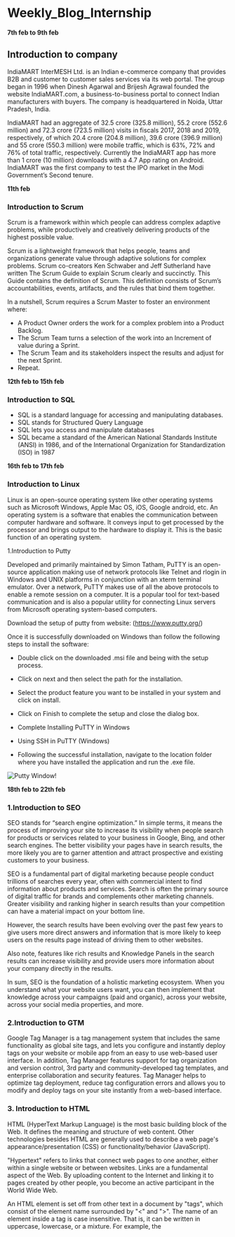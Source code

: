 # Weekly_Blog_Internship


**7th feb to 9th feb**

## Introduction to company

IndiaMART InterMESH Ltd. is an Indian e-commerce company that provides B2B
and customer to customer sales services via its web portal. The group began in 1996
when Dinesh Agarwal and Brijesh Agrawal founded the website IndiaMART.com, a
business-to-business portal to connect Indian manufacturers with buyers. The
company is headquartered in Noida, Uttar Pradesh, India.

IndiaMART had an aggregate of 32.5 crore (325.8 million), 55.2 crore (552.6 million)
and 72.3 crore (723.5 million) visits in fiscals 2017, 2018 and 2019, respectively, of
which 20.4 crore (204.8 million), 39.6 crore (396.9 million) and 55 crore (550.3
million) were mobile traffic, which is 63%, 72% and 76% of total traffic, respectively.
Currently the IndiaMART app has more than 1 crore (10 million) downloads with a
4.7 App rating on Android.
IndiaMART was the first company to test the IPO market in the Modi Government’s
Second tenure.

**11th feb**

### Introduction to Scrum

Scrum is a framework within which people can address complex adaptive problems, while productively and creatively delivering products of the highest possible value.

Scrum is a lightweight framework that helps people, teams and organizations generate value through adaptive solutions for complex problems. Scrum co-creators Ken Schwaber and Jeff Sutherland have written The Scrum Guide to explain Scrum clearly and succinctly.  This Guide contains the definition of Scrum. This definition consists of Scrum’s accountabilities, events, artifacts, and the rules that bind them together. 

In a nutshell, Scrum requires a Scrum Master to foster an environment where:
- A Product Owner orders the work for a complex problem into a Product Backlog.
- The Scrum Team turns a selection of the work into an Increment of value during a Sprint.
- The Scrum Team and its stakeholders inspect the results and adjust for the next Sprint.
- Repeat.

**12th feb to 15th feb**

### Introduction to SQL

- SQL is a standard language for accessing and manipulating databases.
- SQL stands for Structured Query Language
- SQL lets you access and manipulate databases
- SQL became a standard of the American National Standards Institute (ANSI) in 1986, and of the International Organization for Standardization (ISO) in 1987

**16th feb to 17th feb**

### Introduction to Linux

Linux is an open-source operating system like other operating systems such as Microsoft Windows, Apple Mac OS, iOS, Google android, etc. An operating system is a software that enables the communication between computer hardware and software. It conveys input to get processed by the processor and brings output to the hardware to display it. This is the basic function of an operating system.

 1.Introduction to Putty
 
Developed and primarily maintained by Simon Tatham, PuTTY is an open-source application making use of network protocols like Telnet and rlogin in Windows and UNIX platforms in conjunction with an xterm terminal emulator. Over a network, PuTTY makes use of all the above protocols to enable a remote session on a computer. It is a popular tool for text-based communication and is also a popular utility for connecting Linux servers from Microsoft operating system-based computers.

Download the setup of putty from website:
(https://www.putty.org/)

Once it is successfully downloaded on Windows than follow the following steps to install the software:

- Double click on the downloaded .msi file and being with the setup process.

- Click on next and then select the path for the installation.

- Select the product feature you want to be installed in your system and click on install.

- Click on Finish to complete the setup and close the dialog box.

- Complete Installing PuTTY in Windows

- Using SSH in PuTTY (Windows)

- Following the successful installation, navigate to the location folder where you have installed the application and run the .exe file.

![Putty Window!](https://www.puttygen.com/wp-content/uploads/2019/01/Putty-Configuration.png "Putty Window")
 
**18th feb to 22th feb**


### 1.Introduction to SEO

SEO stands for “search engine optimization.” In simple terms, it means the process of improving your site to increase its visibility when people search for products or services related to your business in Google, Bing, and other search engines. The better visibility your pages have in search results, the more likely you are to garner attention and attract prospective and existing customers to your business.

SEO is a fundamental part of digital marketing because people conduct trillions of searches every year, often with commercial intent to find information about products and services. Search is often the primary source of digital traffic for brands and complements other marketing channels. Greater visibility and ranking higher in search results than your competition can have a material impact on your bottom line.

However, the search results have been evolving over the past few years to give users more direct answers and information that is more likely to keep users on the results page instead of driving them to other websites.

Also note, features like rich results and Knowledge Panels in the search results can increase visibility and provide users more information about your company directly in the results.

In sum, SEO is the foundation of a holistic marketing ecosystem. When you understand what your website users want, you can then implement that knowledge across your campaigns (paid and organic), across your website, across your social media properties, and more.

### 2.Introduction to GTM

Google Tag Manager is a tag management system that includes the same functionality as global site tags, and lets you configure and instantly deploy tags on your website or mobile app from an easy to use web-based user interface. In addition, Tag Manager features support for tag organization and version control, 3rd party and community-developed tag templates, and enterprise collaboration and security features.
Tag Manager helps to optimize tag deployment, reduce tag configuration errors and allows you to modify and deploy tags on your site instantly from a web-based interface.


### 3. Introduction to HTML

HTML (HyperText Markup Language) is the most basic building block of the Web. It defines the meaning and structure of web content. Other technologies besides HTML are generally used to describe a web page's appearance/presentation (CSS) or functionality/behavior (JavaScript).

"Hypertext" refers to links that connect web pages to one another, either within a single website or between websites. Links are a fundamental aspect of the Web. By uploading content to the Internet and linking it to pages created by other people, you become an active participant in the World Wide Web.

An HTML element is set off from other text in a document by "tags", which consist of the element name surrounded by "<" and ">". The name of an element inside a tag is case insensitive. That is, it can be written in uppercase, lowercase, or a mixture. For example, the <title> tag can be written as <Title>, <TITLE>, or in any other way. However, the convention and recommended practice is to write tags in lowercase.

**23th feb to 24th feb**

### Introduction to Javascript

JavaScript, often abbreviated JS, is a programming language that is one of the core technologies of the World Wide Web, alongside HTML and CSS. Over 97% of websites use JavaScript on the client side for web page behavior, often incorporating third-party libraries.All major web browsers have a dedicated JavaScript engine to execute the code on users' devices.JavaScript is a high-level, often just-in-time compiled language that conforms to the ECMAScript standard. It has dynamic typing, prototype-based object-orientation, and first-class functions. It is multi-paradigm, supporting event-driven, functional, and imperative programming styles. It has application programming interfaces (APIs) for working with text, dates, regular expressions, standard data
structures, and the Document Object Model (DOM).

**25th feb to 28th feb**

### Introduction to React

React is a JavaScript library for building user interfaces.React is used to build single-page applications.React allows us to create reusable UI components.React is an open source, JavaScript library for developing user interface (UI) in web application. React is developed and released by Facebook. Facebook is continuously working on the React library and enhancing it by fixing bugs and introducing new features. This tutorial starts with the architecture of React, how-to guide to setup projects, creating components, JSX and then walks through advanced concepts like state management, form programming, routing and finally conclude with step by step working example.


**1st mar**

### Introduction to NodeJs
 
Node.js is a very powerful JavaScript-based platform built on Google Chrome's JavaScript V8 Engine. It is used to develop I/O intensive web applications like video streaming sites, single-page applications, and other web applications. Node.js is open source, completely free, and used by thousands of developers around the world.Node.js is a server-side platform built on Google Chrome's JavaScript Engine (V8 Engine). Node.js was developed by Ryan Dahl in 2009.Node.js is an open source, cross-platform runtime environment for developing server-side and networking applications. Node.js applications are written in JavaScript, and can be run within the Node.js runtime on OS X, Microsoft Windows, and Linux.Node.js also provides a rich library of various JavaScript modules which simplifies the development of web applications using Node.js to a great extent.
 
 **3rd mar to 11th mar**
 
 ### Technical Session 
 
In this week we learned about working of different departments in indiamart and different tech stack used in Indiamart.Following are the different technologies used in Indiamart:
 - PHP
 - Oracle,Postgres,Cassandra
 - DotNet
 - React
 - Kafka
 - NodeJs
 - SEO and Google Analytics
 - Power BI
 - Golang
 
 **14th mar**
 
 ## Inroduction to OpenProject
 
- Web – based project management tool
- Open Source project application
- Mostly used for lot of collaborative features such as project planning, timeline reports, task management and more.
- Helps to obtain a (visual) overview in operating complex projects.
 
 ![image](https://user-images.githubusercontent.com/43844898/170640364-36c62889-13de-4115-b43e-e48a468ceb48.png)
 
 
**15th mar**
 
 ## Introduction to Shinken
 
Shinken is an open source computer system and network monitoring software application compatible with Nagios. It watches hosts and services, gathers performance data and alerts users when error conditions occur and again when the conditions clear.

Shinken's architecture aims to offer easier load balancing and high availability. The administrator manages a single configuration, the system automatically "cuts" it into parts and dispatches it to worker nodes. 
 
Shinken is designed to run under all operating systems where Python runs. The development environment is under Linux, but also runs well on other Unix variants and Windows. The reactionner process (responsible for sending notifications) can also be run under the Android OS. It is free software, licensed under the terms of the Affero General Public License as published by the Free Software Foundation.
 
 ![image](https://user-images.githubusercontent.com/43844898/170641430-d48f7461-bbaa-437a-b5ae-6ad54807ae90.png)

 
 
**16th mar** 
 
 ## Introduction to Zabbix
 
Zabbix is an open-source software tool to monitor IT infrastructure such as networks, servers, virtual machines, and cloud services.Zabbix collects and displays basic metrics.
- Architecture of Zabbix
Zabbix is composed of the following components:

1.Zabbix server :
Provides Zabbix’s central monitoring functions.Executes monitoring. Stores monitoring configuration and monitoring data in databases.
2.Zabbix Web server :
Web interface for configuring and displaying Zabbix monitoring data
3.Zabbix proxy servers :
Servers are distributed in locations not transparent on the network. Carry out monitoring in place of the Zabbix server and exchange monitoring configuration and monitoring data with the Zabbix server.
4.Zabbix agent :
Agent that acts on the monitored target. Sends the target’s monitoring data to the Zabbix server.
 
 ![image](https://user-images.githubusercontent.com/43844898/170641624-e40d4fdc-67d1-40e5-888d-0dc608398d1d.png)
 
 # Learning SQL
 
 **17th mar to 18th mar**
 
1. What is Postgres?
 
PostgreSQL is an advanced, enterprise-class, and open-source relational database system. PostgreSQL supports both SQL (relational) and JSON (non-relational) querying.
PostgreSQL is a highly stable database backed by more than 20 years of development by the open-source community.
PostgreSQL is used as a primary database for many web applications as well as mobile and analytics applications.
 
2.PostgreSQL feature highlights: 
 
PostgreSQL has many advanced features that other enterprise-class database management systems offer, such as:

- User-defined types
- Table inheritance
- Sophisticated locking mechanism
- Foreign key referential integrity
- Views, rules, subquery
- Nested transactions (savepoints)
- Multi-version concurrency control (MVCC)
- Asynchronous replication
 
The recent versions of PostgreSQL support the following features:
- Native Microsoft Windows Server version
- Tablespaces
- Point-in-time recovery 
 
 3.Install PostgreSQL on Windows:
 
- Download PostgreSQL installer for Windows
- Install PostgreSQL
- Verify the installation
- For more reference visit the below website given:
 (https://www.postgresqltutorial.com/postgresql-getting-started/install-postgresql/)
- Connect To a PostgreSQL Database Server
- Connect to PostgreSQL database server using pgAdmin
 
The following illustrates how to connect to a database using pgAdmin GUI application:

- First, launch the pgAdmin application.
- Second, right-click the Servers node and select Create > Server… menu to create a server.
- Third, enter the server name e.g., PostgreSQL and click the Connection tab.
- Fourth, enter the host and password for the postgres user and click the Save button.
- Sixth, open the query tool by choosing the menu item Tool > Query Tool or click the lightning icon.
- Seventh, enter the query in the Query Editor, click the Execute button, you will see the result of the query displaying in the Data Output tab.
 
For more reference visit below website:
https://www.postgresqltutorial.com/postgresql-getting-started/connect-to-postgresql-database/
 
 **21th mar to 1st apr**
 
 
 ## Database Composition:
 
 
 ![image](https://user-images.githubusercontent.com/43844898/170986428-8ec7cb04-f1d8-40f8-9a44-4d44bd08e16d.png)

 
 ## Database Environment :
 
- Development Database : This DB is completely dedicated to developers where they can perform all database related activities except DDL commands and DBA activities.    Developers can compile all DB objects and make any DML operations here.

- Read Only Database : Copy of production database  storing  over-night data. No DML commands are possible here as the name suggests its open for read only access. It is generally used for reporting, verification purpose and data extractions.

- Production Database : All live modules are running on this database. Keep live data , no one has direct access on this database except database team .
 
 ## DBA Responsibilities 

- Installing and upgrading the required database technology and application tools
- Allocating system storage and planning future storage requirements for the database system
- Creating primary database storage structures (tablespaces) after application developers have designed an application
- Creation and modification of all required DB objects (tables, views, indexes etc) after confirmation from DBCR panel.
- Controlling and monitoring user access to the database.
- Monitoring and optimizing the performance of the database.
- Backing up and restoring the database.
 
 **4 apr to 8 apr**
 
 ## Data retrieval and granting access
 
For working on databases we installed various software like sql developer for oracle work, pgadmin for postgreSQL and mtputty for sudo access and command line use.
For managing our project or tickets we used openproject software.Each languages have various database like:
- For oracle : meshr and reportdb
- For postgreSQL : Enquirydb,Imbuyreq,Approvalpg
- MySQL : Tender
- For Cassandra - Trade, FCP, SELLERS.IM, MY, SOA, Clickstream, Mobile, MDC, TDW, CWS.
- For Neo4j - Fraud Detection
 
We also studied about structure of various databases.We also learn about to retrieve huge data and share and giving access to other users in different teams.Sometimes we faced problem regarding sharing of huge data in crores.Then we learn how to create table on other database and access data through database linking.Then we give access to other teams so that they can access that.
For instance, meshr contains most of the old indiamart data.In case a team requires huge amount of data from meshr.Then it cannot be provided directly.For this purpose we use reportdb,where we accumulate all the required data and grant access according to the departments.
 
 
 **11 apr to 15 apr**
 
 ## Query Optimization
 
 Data is integral part of any application.Access to the data should be in the fastest way possible to enhance user experience while using the application.We learn before making any query we try to follow various things:
- Not applying joins unless it is not important.
- Applying where clause to restrict data.
- FROM and JOIN: The FROM clause, and subsequent JOINs are 
first executed to determine the total working set of data that is 
being queried 
- WHERE: Once we have the total working set of data, the 
WHERE constraints are applied to the individual rows, and 
rows that do not satisfy the constraint are discarded. 
- GROUP BY: The remaining rows after the WHERE constraints 
are applied are then grouped based on common values in the 
column specified in the GROUP BY clause.  
 HAVING: If the query has a GROUP BY clause, then the 
constraints in the HAVING clause are applied to the grouped 
rows 
- SELECT: Any expressions in the SELECT part of the query are 
finally computed. 
- DISTINCT: Of the remaining rows. 
- ORDER BY: If an order is specified by the ORDER BY clause, 
the rows are then sorted by the specified data . 
- LIMIT: Finally, the rows that fall outside the range specified by 
the LIMIT are discarded, leaving the final set of rows to be 
returned from the query.  
 
 
 
 **18 apr to 22 apr**
 
 ## Load Monitoring Tools
 
 - Shinken : It is used to monitor all the databases of indiamart.We can check alerts on various servers.It tells us whether particular server is critical,normal and warning.Three types of alert is there:
 Normal: It means that server is working fine.
 Warning : It means that server is giving downtime take action within duration.
 Crtical : It means that server is on high alert take action as soon as possible.
 
- Zabbix : It gives us summary about server load in the form of graphs.We can check summary of load on servers in various duration like weekly,monthly and yearly.
 Data ranging from last two years to last 5 mins and anything in between.
 
 ![image](https://user-images.githubusercontent.com/43844898/170699641-e6205725-a13e-4a02-afb4-d4154f8047d1.png)
 

 **25 apr to 29 apr**
 
 ## Leader Connect 
 
Indiamart also give us great opportunity to interact with leaders of different sections within Indiammart.This interaction has helped us in gaining knowledge of not only technical aspect but also carrer guidance and different aspects of life.Different leaders are that we interacted with :
 
1.Mohak saxena 
2.Vivek Agarwal
3.Dinesh Agarwal(CEO and Founder)
4.Abhishek Bhartia
5.Devendra Sharma
6.Ajay Kumar
7.Vikram Varshney
8.Dharmesh Meena
9.Kaustubh Mishra
10.Amrinder Dhariwal
11.Sunil Parolia
12.Vikas Deep Verma
13.Sandeep Garg
14.Madhup Agarwal 
15.Pulkit pandey 
16.Amit Jain 
 
 
 
 


 

 
 
 

 
 
 
 
 

 

 
 
 

 
 
 





